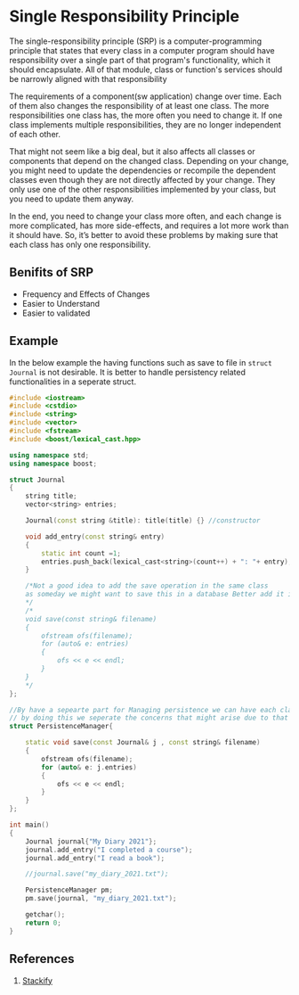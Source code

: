 # Single Responsibility Principle

The single-responsibility principle (SRP) is a computer-programming principle that states that every class in a computer program should have responsibility over a single part of that program's functionality, which it should encapsulate. All of that module, class or function's services should be narrowly aligned with that responsibility

The requirements of a component(sw application) change over time. Each of them also changes the responsibility of at least one class. The more responsibilities one class has, the more often you need to change it. If one class implements multiple responsibilities, they are no longer independent of each other.

That might not seem like a big deal, but it also affects all classes or components that depend on the changed class. Depending on your change, you might need to update the dependencies or recompile the dependent classes even though they are not directly affected by your change. They only use one of the other responsibilities implemented by your class, but you need to update them anyway.

In the end, you need to change your class more often, and each change is more complicated, has more side-effects, and requires a lot more work than it should have. So, it’s better to avoid these problems by making sure that each class has only one responsibility. 

## Benifits of SRP

- Frequency and Effects of Changes
- Easier to Understand
- Easier to validated

## Example

In the below example the having functions such as save to file in  `struct Journal` is not desirable. It is better to handle persistency related functionalities in a seperate struct.


```c++
#include <iostream>
#include <cstdio>
#include <string>
#include <vector>
#include <fstream>
#include <boost/lexical_cast.hpp>

using namespace std;
using namespace boost;

struct Journal
{
    string title;
    vector<string> entries;

    Journal(const string &title): title(title) {} //constructor

    void add_entry(const string& entry)
    {
        static int count =1;
        entries.push_back(lexical_cast<string>(count++) + ": "+ entry);
    }

    /*Not a good idea to add the save operation in the same class
    as someday we might want to save this in a database Better add it in a seperate class
    */
    /*
    void save(const string& filename)
    {
        ofstream ofs(filename);
        for (auto& e: entries)
        {
            ofs << e << endl;
        }
    }
    */
};

//By have a sepearte part for Managing persistence we can have each class its own reposibilities
// by doing this we seperate the concerns that might arise due to that
struct PersistenceManager{

    static void save(const Journal& j , const string& filename)
    {
        ofstream ofs(filename);
        for (auto& e: j.entries)
        {
            ofs << e << endl;
        }
    }
};

int main()
{
    Journal journal{"My Diary 2021"};
    journal.add_entry("I completed a course");
    journal.add_entry("I read a book");

    //journal.save("my_diary_2021.txt");

    PersistenceManager pm;
    pm.save(journal, "my_diary_2021.txt");

    getchar();
    return 0;
}
```

## References
1. [Stackify](https://stackify.com/solid-design-principles/)